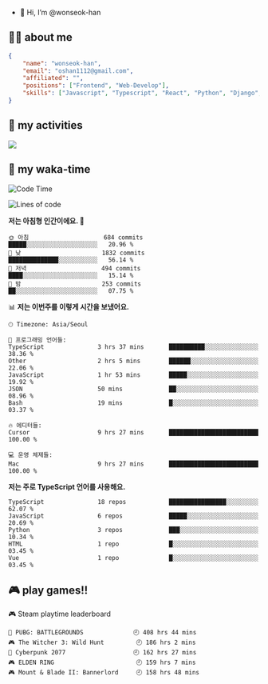 - 👋 Hi, I’m @wonseok-han

## 🤷‍♂️ about me
```json
{
    "name": "wonseok-han",
    "email": "oshan1112@gmail.com",
    "affiliated": "",
    "positions": ["Frontend", "Web-Develop"],
    "skills": ["Javascript", "Typescript", "React", "Python", "Django", "SQL", "Docker", "Git"]
}
```

## 🤔 my activities

<!-- ![](https://github-readme-stats.vercel.app/api?username=wonseok-han&show_icons=true&theme=dracula&include_all_commits=true&custom_title=wonseok-han%27s%20Github%20Stats) -->

![](http://github-profile-summary-cards.vercel.app/api/cards/profile-details?username=wonseok-han&theme=dracula)

## 📃 my waka-time

<!--START_SECTION:waka-->
![Code Time](http://img.shields.io/badge/Code%20Time-3%2C300%20hrs%2026%20mins-blue)

![Lines of code](https://img.shields.io/badge/%EC%A0%80%EB%8A%94%20%EC%97%AC%ED%83%9C%EA%B9%8C%EC%A7%80%20-1.2%20million%20%EC%A4%84%EC%9D%98%20%EC%BD%94%EB%93%9C%EB%A5%BC%20%EC%9E%91%EC%84%B1%ED%96%88%EC%96%B4%EC%9A%94.-blue)

**저는 아침형 인간이에요. 🐤** 

```text
🌞 아침                     684 commits         █████░░░░░░░░░░░░░░░░░░░░   20.96 % 
🌆 낮　                     1832 commits        ██████████████░░░░░░░░░░░   56.14 % 
🌃 저녁                     494 commits         ████░░░░░░░░░░░░░░░░░░░░░   15.14 % 
🌙 밤　                     253 commits         ██░░░░░░░░░░░░░░░░░░░░░░░   07.75 % 
```


📊 **저는 이번주를 이렇게 시간을 보냈어요.** 

```text
🕑︎ Timezone: Asia/Seoul

💬 프로그래밍 언어들: 
TypeScript               3 hrs 37 mins       ██████████░░░░░░░░░░░░░░░   38.36 % 
Other                    2 hrs 5 mins        ██████░░░░░░░░░░░░░░░░░░░   22.06 % 
JavaScript               1 hr 53 mins        █████░░░░░░░░░░░░░░░░░░░░   19.92 % 
JSON                     50 mins             ██░░░░░░░░░░░░░░░░░░░░░░░   08.96 % 
Bash                     19 mins             █░░░░░░░░░░░░░░░░░░░░░░░░   03.37 % 

🔥 에디터들: 
Cursor                   9 hrs 27 mins       █████████████████████████   100.00 % 

💻 운영 체제들: 
Mac                      9 hrs 27 mins       █████████████████████████   100.00 % 
```

**저는 주로 TypeScript 언어를 사용해요.** 

```text
TypeScript               18 repos            ████████████████░░░░░░░░░   62.07 % 
JavaScript               6 repos             █████░░░░░░░░░░░░░░░░░░░░   20.69 % 
Python                   3 repos             ███░░░░░░░░░░░░░░░░░░░░░░   10.34 % 
HTML                     1 repo              █░░░░░░░░░░░░░░░░░░░░░░░░   03.45 % 
Vue                      1 repo              █░░░░░░░░░░░░░░░░░░░░░░░░   03.45 % 
```




<!--END_SECTION:waka-->

## 🎮 play games!!

<!-- steam-box start -->
🎮 Steam playtime leaderboard
```text
🍳 PUBG: BATTLEGROUNDS              🕘 408 hrs 44 mins
🎮 The Witcher 3: Wild Hunt         🕘 186 hrs 2 mins
🦾 Cyberpunk 2077                   🕘 162 hrs 27 mins
🎮 ELDEN RING                       🕘 159 hrs 7 mins
🎮 Mount & Blade II: Bannerlord     🕘 158 hrs 48 mins
```
<!-- Powered by https://github.com/YouEclipse/steam-box . -->
<!-- steam-box end -->
